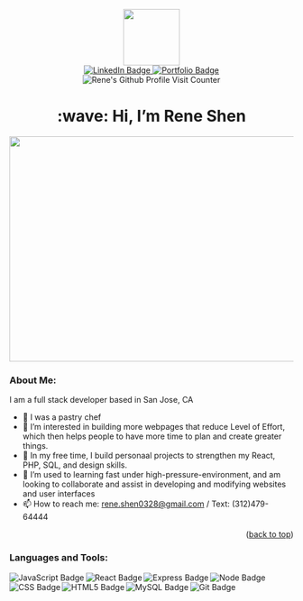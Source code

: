 <a name="readme-top"></a>
<!-- Free GIF from Giphy -->
<div id="header" align="center">
  <img src="https://media.giphy.com/media/l3vR85PnGsBwu1PFK/giphy.gif" width="100" />
</div>

<!-- Create social badges -->
<div id="badges" align="center">
  <a href="https://www.linkedin.com/in/rene-shen-365b51145/">
    <img src="https://img.shields.io/badge/LinkedIn-blue?style=for-the-badge&logo=linkedin&logoColor=white" alt="LinkedIn Badge"/>
  </a>
  <a href="https://github.com/ReneShen/portfolio.git">
    <img src="https://img.shields.io/badge/portfolio-red?style=for-the-badge&logo=github&logoColor=white" alt="Portfolio Badge"/>
  </a>
</div>

<!-- Github visits -->
<div id="Visit Counter" align="center">
  <img src="https://komarev.com/ghpvc/?username=ReneShen&style=flat-square&color=blue" alt="Rene's Github Profile Visit Counter"/>
</div>

<div align="center">
  <h1>:wave: Hi, I’m Rene Shen</h1>
</div>

<!-- Free GIF from Giphy -->
<div id="header" align="center">
  <img src="https://media.giphy.com/media/L1R1tvI9svkIWwpVYr/giphy.gif" width="700" height="400" />
</div>

<!-- About Me -->
### About Me:
I am a full stack developer based in San Jose, CA

- 🍰 I was a pastry chef
- 👀 I’m interested in building more webpages that reduce Level of Effort, which then helps people to have more time to plan and create greater things.
- 🌱 In my free time, I build personaal projects to strengthen my React, PHP, SQL, and design skills.
- 💞️ I’m used to learning fast under high-pressure-environment, and am looking to collaborate and assist in developing and modifying websites and user interfaces
- 📫 How to reach me: rene.shen0328@gmail.com / Text: (312)479-64444

<p align="right">(<a href="#readme-top">back to top</a>)</p>

<!-- Languages and Tools -->
### Languages and Tools:
<div>
  <img align="left" alt="JavaScript Badge" src="https://img.shields.io/badge/javascript-%23323330.svg?style=for-the-badge&logo=javascript&logoColor=%23F7DF1E"/> 
  <img align="left" alt="React Badge" src="https://img.shields.io/badge/react-%2320232a.svg?style=for-the-badge&logo=react&color=444&logoColor=%2361DAFB"/>
  <img align="left" alt="Express Badge" src="https://img.shields.io/badge/express.js-%23404d59.svg?style=for-the-badge&color=444&logo=express&logoColor=white"/>
  <img align="left" alt="Node Badge" src="https://img.shields.io/badge/node.js-6DA55F?style=for-the-badge&logo=node.js&color=444&logoColor=%2361DAFB"/>
  <img align="left" alt="CSS Badge" src="https://img.shields.io/badge/css3-wordmark.svg?style=for-the-badge&logo=css3&color=444&logoColor=white" />
  <img align="left" alt="HTML5 Badge" src="https://img.shields.io/badge/html5-original.svg?style=for-the-badge&logo=html5&color=444&logoColor=%2361DAFB" />
  <img align="left" alt="MySQL Badge" src="https://img.shields.io/badge/mysql-wordmark.svg?style=for-the-badge&logo=MySQL&color=444&logoColor=white"/>
  <img align="left" alt="Git Badge" src="https://img.shields.io/badge/git-wordmark.svg?style=for-the-badge&logo=git&color=444&logoColor=white"/>
</div>  

<!---
ReneShen/ReneShen is a ✨ special ✨ repository because its `README.md` (this file) appears on your GitHub profile.
You can click the Preview link to take a look at your changes.
--->

